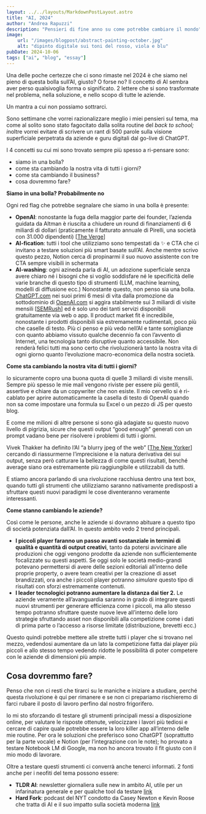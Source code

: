 ```yaml
--- 
layout: ../../layouts/MarkdownPostLayout.astro
title: "AI, 2024"
author: "Andrea Rapuzzi"
description: "Pensieri di fine anno su come potrebbe cambiare il mondo"
image: 
    url: "/images/blogpost/abstract-painting-october.jpg"
    alt: "dipinto digitale sui toni del rosso, viola e blu"
pubDate: 2024-10-06
tags: ["ai", "blog", "essay"]
---
```


Una delle poche certezze che ci sono rimaste nel 2024 è che siamo nel pieno di questa bolla sull’AI, giusto? O forse no?
Il concetto di AI sembra aver perso qualsivoglia forma o significato. 2 lettere che si sono trasformate nel problema, nella soluzione, e nello scopo di tutte le aziende. 

Un mantra a cui non possiamo sottrarci.

Sono settimane che vorrei razionalizzare meglio i miei pensieri sul tema, ma come al solito sono stato fagocitato dalla solita routine del *back to school; i*noltre vorrei evitare di scrivere un rant di 500 parole sulla visione superficiale perpetrata da aziende e guru digitali dal go-live di ChatGPT.

I 4 concetti su cui mi sono trovato sempre più spesso a ri-pensare sono:

- siamo in una bolla?
- come sta cambiando la nostra vita di tutti i giorni?
- come sta cambiando il business?
- cosa dovremmo fare?

**Siamo in una bolla? Probabilmente no**

Ogni red flag che potrebbe segnalare che siamo in una bolla è presente:

- **OpenAI**: nonostante la fuga della maggior parte dei founder, l’azienda guidata da Altman è riuscita a chiudere un round di finanziamenti di 6 miliardi di dollari (praticamente il fatturato annuale di Pirelli, una società con 31.000 dipendenti) [[The Verge](https://www.theverge.com/2024/10/2/24260457/openai-funding-round-thrive-capital-6-billion)]
- **AI-fication**: tutti i tool che utilizziamo sono tempestati da ✨ e  CTA che ci invitano a testare soluzioni più smart basate sull’AI. Anche mentre scrivo questo pezzo, Notion cerca di propinarmi il suo nuovo assistente con tre CTA sempre visibili in schermata
- **AI-washing**: ogni azineda parla di AI, un adozione superficiale senza avere chiaro né i bisogni che si voglio soddisfare né le specificità delle varie branche di questo tipo di strumenti (LLM, machine learning, modelli di diffusione ecc.)
Nonostante questo, non penso sia una bolla. [ChatGPT.com](http://chatgpt.com/) nei suoi primi 6 mesi di vita dalla promozione  da sottodominio di [OpenAI.com](http://openai.com/)  si aggira stabilmente sui 3 miliardi di visite mensili [[SEMRush](https://www.semrush.com/website/chatgpt.com/overview/)] ed è solo uno dei tanti servizi disponibili gratuitamente via web o app. Il product market fit è incredibile, nonostante i prodotti disponibili sia estremamente rudimentali, poco più che caselle di testo.
Più ci penso e più vedo nell’AI e tante somiglianze con quanto abbiamo vissuto qualche decennio fa con l’avvento di Internet, una tecnologia tanto disruptive quanto accessibile. Non renderà felici tutti ma sono certo che rivoluzionerà tanto la nostra vita di ogni giorno quanto l’evoluzione macro-economica della nostra società.

**Come sta cambiando la nostra vita di tutti i giorni?**

Io sicuramente copro una buona quota di quelle 3 miliardi di visite mensili. Sempre più spesso le mie mail vengono riviste per essere più gentili, assertive e chiare da un copywriter che non esiste. Il mio cervello si è ri-cablato per aprire automaticamente la casella di testo di OpenAI quando non sa come impostare una formula su Excel o un pezzo di JS per questo blog.

E come me milioni di altre persone si sono già adagiate su questo nuovo livello di pigrizia, sicure che questi output “good enough” generati con un prompt vadano bene per risolvere i problemi di tutti i giorni. 

Vivek Thakker ha definito l’AI “a blurry jpeg of the web” [[The New Yorker](https://www.newyorker.com/tech/annals-of-technology/chatgpt-is-a-blurry-jpeg-of-the-web)] cercando di riassurmerne l’imprecisione e la natura derivativa dei sui output, senza però catturare la bellezza di come questi risultati, benché average siano ora estremamente più raggiungibile e utilizzabili da tutti.

E stiamo ancora parlando di una rivoluzione racchiusa dentro una text box, quando tutti gli strumenti che utilizziamo saranno nativamente predisposti a sfruttare questi nuovi paradigmi le cose diventeranno veramente interessanti.

**Come stanno cambiando le aziende?**

Così come le persone, anche le aziende si dovranno abituare a questo tipo di società potenziata dall’AI. In questo ambito vedo 2 trend principali.

- **I piccoli player faranno un passo avanti sostanziale in termini di qualità e quantità di output creativi**, tanto da potersi avvicinare alle produzioni che oggi vengono prodotte da aziende non sufficientemente focalizzate su questi aspetti. Se oggi solo le società medio-grandi potevano permettersi di avere delle sezioni editoriali all’interno delle proprie property, o avere team creativi per la creazione di asset brandizzati, ora anche i piccoli player potranno *simulare* questo tipo di risultati con sforzi estremamente contenuti.
- **I leader tecnologici potranno aumentare la distanza dai tier 2.** Le aziende veramente all’avanguardia saranno in grado di integrare questi nuovi strumenti per generare efficienza come i piccoli, ma allo stesso tempo potranno sfruttare queste nuove leve all’interno delle loro strategie sfruttando asset non disponibili alla competizione come i dati di prima parte o l’accesso a risorse limitate (distribuzione, brevetti ecc.)

Questo quindi potrebbe mettere alle strette tutti i player che si trovano nel mezzo, vedendosi  aumentare da un lato la competizione fatta dai player più piccoli e allo stesso tempo vedendo ridotte le possibilità di poter competere con le aziende di dimensioni più ampie.

## Cosa dovremmo fare?

Penso che non ci resti che tirarci su le maniche e iniziare a studiare, perché questa rivoluzione è qui per rimanere e se non ci prepariamo rischieremo di farci rubare il posto di lavoro  perfino dal nostro frigorifero.

Io mi sto sforzando di testare gli strumenti principali messi a disposizione online, per valutare le risposte ottenute, velocizzare i lavori più tediosi e cercare di capire quale potrebbe essere la loro killer app all’interno delle mie routine. Per ora le soluzioni che preferisco sono ChatGPT (soprattutto per la parte vocale) e Notion (per l’integrazione con le note); ho provato a testare Notebook LM di Google, ma non ho ancora trovato il fit giusto con il mio modo di lavorare.

Oltre a testare questi strumenti ci converrà anche tenerci informati. 2 fonti anche per i neofiti del tema possono essere:
 - **TLDR AI**: newsletter giornaliera sulle new in ambito AI, utile per un infarinatura generale e per qualche tool da testare [link](https://tldr.tech/ai)
 - **Hard Fork**: podcast del NYT condotto da Casey Newton e Kevin Roose che tratta di AI e il suo impatto sulla società moderna [link](https://www.nytimes.com/column/hard-fork)